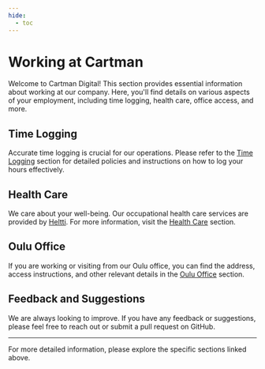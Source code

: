 ```yaml
---
hide:
  - toc
---
```


# Working at Cartman

Welcome to Cartman Digital! This section provides essential information about working at our company. Here, you'll find details on various aspects of your employment, including time logging, health care, office access, and more.

## Time Logging

Accurate time logging is crucial for our operations. Please refer to the [Time Logging](time-logging.md) section for detailed policies and instructions on how to log your hours effectively.

## Health Care

We care about your well-being. Our occupational health care services are provided by [Heltti](https://heltti.fi/). For more information, visit the [Health Care](health-care.md) section.

## Oulu Office

If you are working or visiting from our Oulu office, you can find the address, access instructions, and other relevant details in the [Oulu Office](oulu-office.md) section.

## Feedback and Suggestions

We are always looking to improve. If you have any feedback or suggestions, please feel free to reach out or submit a pull request on GitHub.

---

For more detailed information, please explore the specific sections linked above.